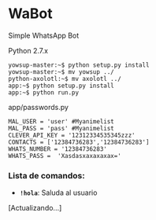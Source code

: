 # WaBot

Simple WhatsApp Bot

Python 2.7.x

```
yowsup-master:~$ python setup.py install
yowsup-master:~$ mv yowsup ../
python-axolotl:~$ mv axolotl ../
app:~$ python setup.py install
app:~$ python run.py
```

app/passwords.py

```
MAL_USER = 'user' #Myanimelist
MAL_PASS = 'pass' #Myanimelist
CLEVER_API_KEY = '12312334535345zzz'
CONTACTS = ['12384736283','12384736283']
WHATS_NUMBER = '12384736283'
WHATS_PASS =  'Xasdasxaxaxaxax='
```


### Lista de comandos:

+ **`!hola`**: Saluda al usuario

[Actualizando...]
